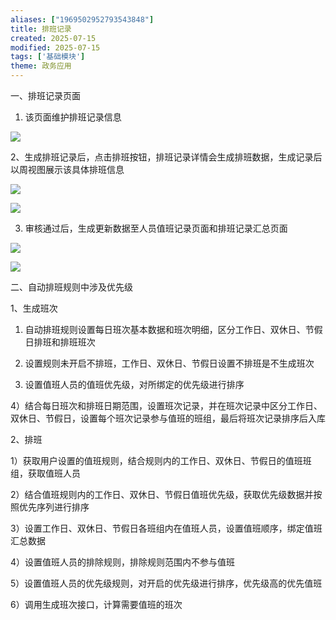 ```yaml
---
aliases: ["1969502952793543848"]
title: 排班记录
created: 2025-07-15
modified: 2025-07-15
tags: ['基础模块']
theme: 政务应用
---
```


一、排班记录页面

1.  该页面维护排班记录信息

![](https://myhelpdoc.oss-cn-heyuan.aliyuncs.com/mdimages/5c7e86a09e1db8b0c171af142cae98b9.jpg)

2、生成排班记录后，点击排班按钮，排班记录详情会生成排班数据，生成记录后以周视图展示该具体排班信息

![](https://myhelpdoc.oss-cn-heyuan.aliyuncs.com/mdimages/2246d4f42b4d860d3498e4e4775bc018.jpg)

![](https://myhelpdoc.oss-cn-heyuan.aliyuncs.com/mdimages/fd2d9b3708c289d9974246e683aa22c4.jpg)

3. 审核通过后，生成更新数据至人员值班记录页面和排班记录汇总页面

![](https://myhelpdoc.oss-cn-heyuan.aliyuncs.com/mdimages/54eae6c267f0bc3da5e565c8b975ed5d.jpg)

![](https://myhelpdoc.oss-cn-heyuan.aliyuncs.com/mdimages/01d6c9cf2a3497c04de1373ceb296d5d.jpg)

二、自动排班规则中涉及优先级

1、生成班次

1) 自动排班规则设置每日班次基本数据和班次明细，区分工作日、双休日、节假日排班和排班班次

2) 设置规则未开启不排班，工作日、双休日、节假日设置不排班是不生成班次

3) 设置值班人员的值班优先级，对所绑定的优先级进行排序

4）结合每日班次和排班日期范围，设置班次记录，并在班次记录中区分工作日、双休日、节假日，设置每个班次记录参与值班的班组，最后将班次记录排序后入库

2、排班

1）获取用户设置的值班规则，结合规则内的工作日、双休日、节假日的值班班组，获取值班人员

2）结合值班规则内的工作日、双休日、节假日值班优先级，获取优先级数据并按照优先序列进行排序

3）设置工作日、双休日、节假日各班组内在值班人员，设置值班顺序，绑定值班汇总数据

4）设置值班人员的排除规则，排除规则范围内不参与值班

5）设置值班人员的优先级规则，对开启的优先级进行排序，优先级高的优先值班

6）调用生成班次接口，计算需要值班的班次

